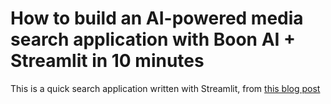 # How to build an AI-powered media search application with Boon AI + Streamlit in 10 minutes

This is a quick search application written with Streamlit, from [this blog post](https://www.boonai.io/blog/2021/09/how-to-build-an-ai-powered-media-search-application-with-boon-ai-streamlit-in-10-minutes/)
